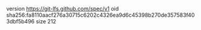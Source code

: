 version https://git-lfs.github.com/spec/v1
oid sha256:fa8110aacf276a30715c6202c4326ea9d6c45398b270de357583f403dbf5b496
size 212
